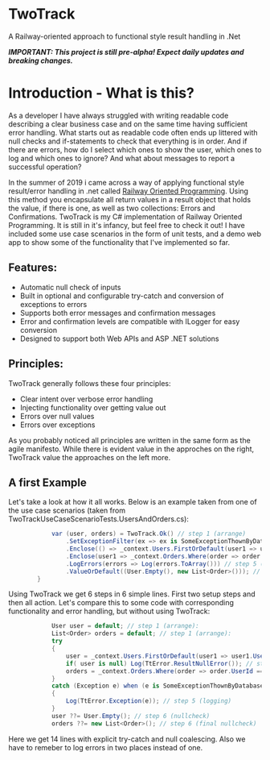 # TwoTrack
A Railway-oriented approach to functional style result handling in .Net

***IMPORTANT: This project is still pre-alpha! Expect daily updates and breaking changes.***

# Introduction - What is this?
As a developer I have always struggled with writing readable code describing a clear business case and on the same time having sufficient error handling. What starts out as readable code often ends up littered with null checks and if-statements to check that everything is in order. And if there are errors, how do I select which ones to show the user, which ones to log and which ones to ignore?  And what about messages to report a successful operation?

In the summer of 2019 i came across a way of applying functional style result/error handling in .net called [Railway Oriented Programming](https://fsharpforfunandprofit.com/rop/). Using this method you encapsulate all return values in a result object that holds the value, if there is one, as well as two collections: Errors and Confirmations. TwoTrack is my C# implementation of Railway Oriented Programming. It is still in it's infancy, but feel free to check it out! I have included some use case scenarios in the form of unit tests, and a demo web app to show some of the functionality that I've implemented so far.

## Features:
- Automatic null check of inputs
- Built in optional and configurable try-catch and conversion of exceptions to errors
- Supports both error messages and confirmation messages
- Error and confirmation levels are compatible with ILogger for easy conversion
- Designed to support both Web APIs and ASP .NET solutions

## Principles:
TwoTrack generally follows these four principles:
- Clear intent over verbose error handling
- Injecting functionality over getting value out
- Errors over null values
- Errors over exceptions

As you probably noticed all principles are written in the same form as the agile manifesto. While there is evident value in the approches on the right, TwoTrack  value the approaches on the left more.

## A first Example
Let's take a look at how it all works. Below is an example taken from one of the use case scenarios (taken from TwoTrackUseCaseScenarioTests.UsersAndOrders.cs):

```C#
            var (user, orders) = TwoTrack.Ok() // step 1 (arrange)
                .SetExceptionFilter(ex => ex is SomeExceptionThownByDatabase) // step 2 (arrange)
                .Enclose(() => _context.Users.FirstOrDefault(user1 => user1.UserName == userName)) // step 3 (act)
                .Enclose(user1 => _context.Orders.Where(order => order.UserId == user1.UserId).ToList()) // step 4 (act)
                .LogErrors(errors => Log(errors.ToArray())) // step 5 (act)
                .ValueOrDefault((User.Empty(), new List<Order>())); // step 6 (final nullcheck)
        }

```

Using TwoTrack we get 6 steps in 6 simple lines. First two setup steps and then all action. Let's compare this to some code with corresponding functionality and error handling, but without using TwoTrack:

```C#
            User user = default; // step 1 (arrange):
            List<Order> orders = default; // step 1 (arrange):
            try
            {
                user = _context.Users.FirstOrDefault(user1 => user1.UserName == userName); // step 3 (act)
                if( user is null) Log(TtError.ResultNullError()); // step 5 (logging)
                orders = _context.Orders.Where(order => order.UserId == user?.UserId).ToList(); // step 4 (act)
            }
            catch (Exception e) when (e is SomeExceptionThownByDatabase) // step 2 (arrange)
            {
                Log(TtError.Exception(e)); // step 5 (logging)
            }
            user ??= User.Empty(); // step 6 (nullcheck)
            orders ??= new List<Order>(); // step 6 (final nullcheck)
```
Here we get 14 lines with explicit try-catch and null coalescing. Also we have to remeber to log errors in two places instead of one.
